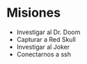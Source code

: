 # Misiones

* Investigar al Dr. Doom
* Capturar a Red Skull
* Investigar al Joker
* Conectarnos a ssh
